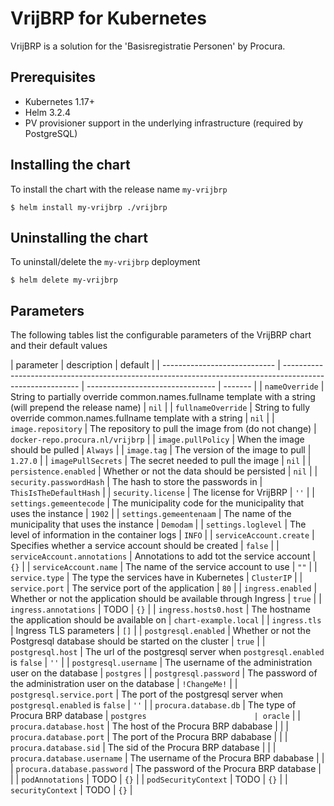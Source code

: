 # VrijBRP for Kubernetes

VrijBRP is a solution for the 'Basisregistratie Personen' by Procura.

## Prerequisites

- Kubernetes 1.17+
- Helm 3.2.4
- PV provisioner support in the underlying infrastructure (required by PostgreSQL)

## Installing the chart

To install the chart with the release name `my-vrijbrp`

```console
$ helm install my-vrijbrp ./vrijbrp
```

## Uninstalling the chart

To uninstall/delete the `my-vrijbrp` deployment

```console
$ helm delete my-vrijbrp
```

## Parameters

The following tables list the configurable parameters of the VrijBRP chart and their default values

| parameter                    | description                                                                                               | default                          |
| ---------------------------- | --------------------------------------------------------------------------------------------------------- | -------------------------------- | ------- |
| `nameOverride`               | String to partially override common.names.fullname template with a string (will prepend the release name) | `nil`                            |
| `fullnameOverride`           | String to fully override common.names.fullname template with a string                                     | `nil`                            |
| `image.repository`           | The repository to pull the image from (do not change)                                                     | `docker-repo.procura.nl/vrijbrp` |
| `image.pullPolicy`           | When the image should be pulled                                                                           | `Always`                         |
| `image.tag`                  | The version of the image to pull                                                                          | `1.27.0`                         |
| `imagePullSecrets`           | The secret needed to pull the image                                                                       | `nil`                            |
| `persistence.enabled`        | Whether or not the data should be persisted                                                               | `nil`                            |
| `security.passwordHash`      | The hash to store the passwords in                                                                        | `ThisIsTheDefaultHash`           |
| `security.license`           | The license for VrijBRP                                                                                   | `''`                             |
| `settings.gemeentecode`      | The municipality code for the municipality that uses the instance                                         | `1902`                           |
| `settings.gemeentenaam`      | The name of the municipality that uses the instance                                                       | `Demodam`                        |
| `settings.loglevel`          | The level of information in the container logs                                                            | `INFO`                           |
| `serviceAccount.create`      | Specifies whether a service account should be created                                                     | `false`                          |
| `serviceAccount.annotations` | Annotations to add tot the service account                                                                | `{}`                             |
| `serviceAccount.name`        | The name of the service account to use                                                                    | `""`                             |
| `service.type`               | The type the services have in Kubernetes                                                                  | `ClusterIP`                      |
| `service.port`               | The service port of the application                                                                       | `80`                             |
| `ingress.enabled`            | Whether or not the application should be available through Ingress                                        | `true`                           |
| `ingress.annotations`        | TODO                                                                                                      | `{}`                             |
| `ingress.hosts0.host`        | The hostname the application should be available on                                                       | `chart-example.local`            |
| `ingress.tls`                | Ingress TLS parameters                                                                                    | `[]`                             |
| `postgresql.enabled`         | Whether or not the Postgresql database should be started on the cluster                                   | `true`                           |
| `postgresql.host`            | The url of the postgresql server when `postgresql.enabled` is `false`                                     | `''`                             |
| `postgresql.username`        | The username of the administration user on the database                                                   | `postgres`                       |
| `postgresql.password`        | The password of the administration user on the database                                                   | `!ChangeMe!`                     |
| `postgresql.service.port`    | The port of the postgresql server when `postgresql.enabled` is `false`                                    | `''`                             |
| `procura.database.db`        | The type of Procura BRP database                                                                          | `postgres                        | oracle` |
| `procura.database.host`      | The host of the Procura BRP dababase                                                                      |                                  |
| `procura.database.port`      | The port of the Procura BRP dababase                                                                      |                                  |
| `procura.database.sid`       | The sid of the Procura BRP database                                                                       |                                  |
| `procura.database.username`  | The username of the Procura BRP dababase                                                                  |                                  |
| `procura.database.password`  | The password of the Procura BRP database                                                                  |                                  |
| `podAnnotations`             | TODO                                                                                                      | `{}`                             |
| `podSecurityContext`         | TODO                                                                                                      | `{}`                             |
| `securityContext`            | TODO                                                                                                      | `{}`                             |
